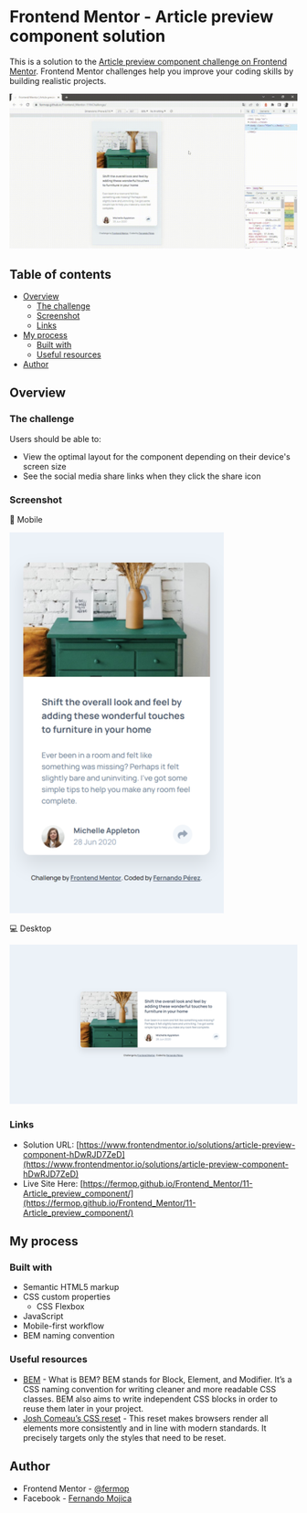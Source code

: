 # Frontend Mentor - Article preview component solution

This is a solution to the [Article preview component challenge on Frontend Mentor](https://www.frontendmentor.io/challenges/article-preview-component-dYBN_pYFT). Frontend Mentor challenges help you improve your coding skills by building realistic projects. 

![Sample GIF](./assets/video/sample.gif)

## Table of contents

- [Overview](#overview)
  - [The challenge](#the-challenge)
  - [Screenshot](#screenshot)
  - [Links](#links)
- [My process](#my-process)
  - [Built with](#built-with)
  - [Useful resources](#useful-resources)
- [Author](#author)

## Overview

### The challenge

Users should be able to:

- View the optimal layout for the component depending on their device's screen size
- See the social media share links when they click the share icon

### Screenshot

📱 Mobile

![Mobile](./assets/images/mobile.png)


💻 Desktop

![Desktop](./assets/images/desktop.png)

### Links

- Solution URL: [https://www.frontendmentor.io/solutions/article-preview-component-hDwRJD7ZeD](https://www.frontendmentor.io/solutions/article-preview-component-hDwRJD7ZeD)
- Live Site Here: [https://fermop.github.io/Frontend_Mentor/11-Article_preview_component/](https://fermop.github.io/Frontend_Mentor/11-Article_preview_component/)

## My process

### Built with

- Semantic HTML5 markup
- CSS custom properties
  - CSS Flexbox
- JavaScript
- Mobile-first workflow
- BEM naming convention

### Useful resources

- [BEM](https://9elements.com/bem-cheat-sheet/) - What is BEM? BEM stands for Block, Element, and Modifier. It’s a CSS naming convention for writing cleaner and more readable CSS classes. BEM also aims to write independent CSS blocks in order to reuse them later in your project.
- [Josh Comeau’s CSS reset](https://www.joshwcomeau.com/css/custom-css-reset/) - This reset makes browsers render all elements more consistently and in line with modern standards. It precisely targets only the styles that need to be reset.

## Author

- Frontend Mentor - [@fermop](https://www.frontendmentor.io/profile/fermop)
- Facebook - [Fernando Mojica](https://www.facebook.com/fernando.mojica.758737/)